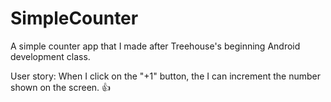 # SimpleCounter
A simple counter app that I made after Treehouse's beginning Android development class.

User story: When I click on the "+1" button, the I can increment the number shown on the screen. :+1:
